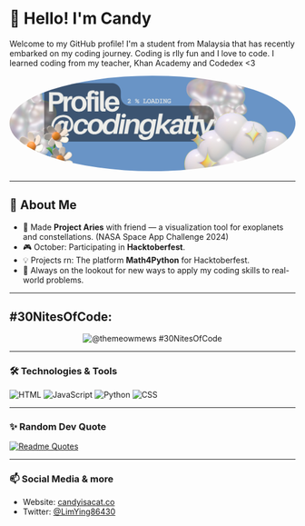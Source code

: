 # 👋 Hello! I'm Candy

Welcome to my GitHub profile! I'm a student from Malaysia that has recently embarked on my coding journey. Coding is rlly fun and I love to code. I learned coding from my teacher, Khan Academy and Codedex <3

<p align="center">
  <img src="banner1_rounded.png" width="100%" style="border-radius:50%;" />
</p>

---

## 🌟 About Me
- 🔭 Made **Project Aries** with friend — a visualization tool for exoplanets and constellations. (NASA Space App Challenge 2024)
- 🎮 October: Participating in **Hacktoberfest**.
- 💡 Projects rn: The platform **Math4Python** for Hacktoberfest.
- 🚀 Always on the lookout for new ways to apply my coding skills to real-world problems.

---

## #30NitesOfCode:
<div align="center">
  <img src="https://www.codedex.io/api/petStatus?user=themeowmews" alt="@themeowmews #30NitesOfCode" />
</div>

---

### 🛠️ Technologies & Tools
![HTML](https://img.shields.io/badge/HTML5-E34F26?style=for-the-badge&logo=html5&logoColor=white)
![JavaScript](https://img.shields.io/badge/JavaScript-323330?style=for-the-badge&logo=javascript&logoColor=F7DF1E)
![Python](https://img.shields.io/badge/Python-FFD43B?style=for-the-badge&logo=python&logoColor=blue)
![CSS](https://img.shields.io/badge/CSS3-1572B6?style=for-the-badge&logo=css3&logoColor=white)

---

### ✨ Random Dev Quote
[![Readme Quotes](https://quotes-github-readme.vercel.app/api?type=horizontal&theme=dracula)](https://github.com/piyushsuthar/github-readme-quotes)

---

### 📫 Social Media & more
- Website: [candyisacat.co](https://www.candyisacat.co)
- Twitter: [@LimYing86430](https://x.com/LimYing86340)

<!--
**codingkatty/codingkatty** is a ✨ _special_ ✨ repository because its `README.md` (this file) appears on your GitHub profile.

Here are some ideas to get you started:

- 🔭 I’m currently working on ...
- 🌱 I’m currently learning ...
- 👯 I’m looking to collaborate on ...
- 🤔 I’m looking for help with ...
- 💬 Ask me about ...
- 📫 How to reach me: ...
- 😄 Pronouns: ...
- ⚡ Fun fact: ...
-->
